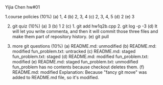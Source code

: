 Yijia Chen hw#01

1.course policies (10%)
(a) 1, 4
(b) 2, 3, 4
(c) 2, 3, 4, 5
(d) 2
(e) 3

2. git quiz (10%)
(a) 3
(b) 1 2
(c) 1. git add hw1q2b.cpp
	2. git log -p -3
(d) It will let you write commenta, and then it will commit those 
	three files and make them part of repository history.
(e) git pull

3. more git questions (10%)
(a) README.md: unmodified
(b) README.md: modified
	fun_problem.txt: untracked
(c) README.md: staged
	fun_problem.txt: staged
(d) README.md: modified
	fun_problem.txt: modified
(e) README.md: staged
	fun_problem.txt: unmodified
	fun_problem has no contents because checkout deletes them.
(f) README.md: modified
	Explanation: Because "fancy git move" was added to 
	README.md file, so it's modified.